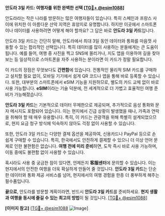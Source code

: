 **안도라 3일 카드: 여행자를 위한 완벽한 선택 [[TG💪+ @esim1088](https://t.me/s/esim1088)]**

안도라라는 작은 나라를 방문하는 많은 여행자들이 있습니다. 특히 스페인과 프랑스 사이에 위치한 이 아름다운 산악 지역은 휴양지로 유명합니다. 하지만 이곳에서 스마트폰이나 데이터를 사용하려면 어떻게 해야 할까요? 그 답은 바로 **안도라 3일 카드**입니다.

안도라 3일 카드는 간단히 말해, 안도라에서 최대 3일 동안 데이터와 통화를 마음껏 사용할 수 있는 합리적인 선택입니다. 특히 데이터를 많이 사용하는 분들에게는 큰 도움이 됩니다. 예를 들어, 여행 중 사진을 찍고 SNS에 올리거나, 지도 앱을 이용하여 길을 찾아보는 등 일상적으로 스마트폰을 자주 사용하는 분이라면 이 카드가 정말 필요합니다.

이 카드의 장점은 무엇보다도 **간편함**에 있습니다. 전통적인 물리적 SIM 카드를 구매하고 설치할 필요 없이, 모바일 기기에서 쉽게 QR 코드나 앱을 통해 바로 등록할 수 있습니다. 또한, 대부분의 스마트폰에서 eSIM 기능을 지원하므로, 별도의 카드 교체 없이 바로 사용 가능합니다. **eSIM**이라는 기술 덕분에, 전 세계적으로 더 가볍고 효율적인 여행 준비가 가능해졌습니다.

**안도라 3일 카드**는 기본적으로 데이터 무제한으로 제공되며, 추가적으로 음성 통화와 문자 메시지도 포함되어 있습니다. 이는 현지에서 긴급 상황이 발생했을 때나, 가족과 연락을 취해야 할 때 매우 유용합니다. 특히, 이 카드는 관광객을 위해 특별히 설계되었으므로, 현지 요금 청구 방식에 익숙하지 않아도 걱정 없이 사용할 수 있습니다.

또한, 안도라 3일 카드는 다양한 결제 옵션을 제공하여, 신용카드나 PayPal 등으로 손쉽게 구매할 수 있습니다. 특히, 한국에서도 안전하게 결제할 수 있으니 더 이상 언어 문제로 인한 불편함은 없습니다. **여행 전에 미리 준비**하면, 도착 즉시 바로 사용 가능하며, 이동 중에도 불편함 없이 사용할 수 있습니다.

혹시라도 사용 중 궁금한 점이 있다면, 언제든지 **客服센터**에 문의할 수 있습니다. 이는 현지에서의 안전한 여행을 더욱 확실하게 만들어 줄 것입니다. **안도라 3일 카드**는 단순한 데이터와 통화 제공 서비스를 넘어, 현지에서의 여행 경험을 한층 더 풍부하게 해주는 필수품입니다.

**끝으로**, 안도라를 방문할 계획이라면, 반드시 **안도라 3일 카드**를 준비하세요. **현지 생활과 여행을 동시에 즐길 수 있는 최고의 방법**이 될 것입니다. [[TG💪+ @esim1088](https://t.me/s/esim1088)]

**[이미지 참고]**
[[TG💪+ @esim1088](https://t.me/s/esim1088) ![Image](https://i.postimg.cc/Y0z9fWf4/image.png)]